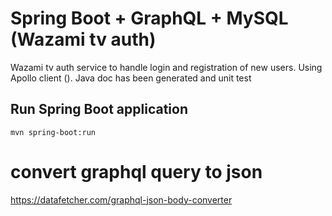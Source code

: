 # Spring Boot + GraphQL + MySQL (Wazami tv auth)
Wazami tv auth service to handle login and registration of new users. Using Apollo client (). Java doc has been generated and unit test

## Run Spring Boot application
```
mvn spring-boot:run
```
# convert graphql query to json
https://datafetcher.com/graphql-json-body-converter
